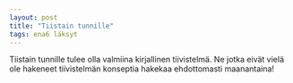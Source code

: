 ```yaml
---
layout: post
title: "Tiistain tunnille"
tags: ena6 läksyt
---
```


Tiistain tunnille tulee olla valmiina kirjallinen tiivistelmä. Ne jotka eivät vielä ole hakeneet tiivistelmän konseptia hakekaa ehdottomasti maanantaina!